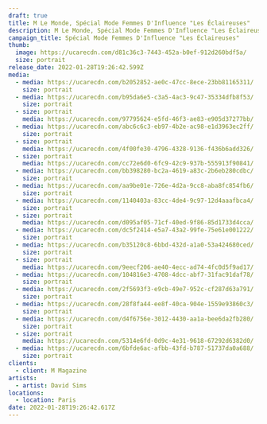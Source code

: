 ```yaml
---
draft: true
title: M Le Monde, Spécial Mode Femmes D'Influence "Les Éclaireuses"
description: M Le Monde, Spécial Mode Femmes D'Influence "Les Éclaireuses"
campaign_title: Spécial Mode Femmes D'Influence "Les Éclaireuses"
thumb:
  image: https://ucarecdn.com/d81c36c3-7443-452a-b0ef-912d260bdf5a/
  size: portrait
release_date: 2022-01-28T19:26:42.599Z
media:
  - media: https://ucarecdn.com/b2052852-ae0c-47cc-8ece-23bb81165311/
    size: portrait
  - media: https://ucarecdn.com/b95da6e5-c3a5-4ac3-9c47-35334dfb8f53/
    size: portrait
  - size: portrait
    media: https://ucarecdn.com/97795624-e5fd-46f3-ae83-e905d37277bb/
  - media: https://ucarecdn.com/abc6c6c3-eb97-4b2e-ac98-e1d3963ec2ff/
    size: portrait
  - size: portrait
    media: https://ucarecdn.com/4f00fe30-4796-4328-9136-f436b6add326/
  - size: portrait
    media: https://ucarecdn.com/cc72e6d0-6fc9-42c9-937b-555913f90841/
  - media: https://ucarecdn.com/bb398280-bc2a-4619-a83c-2b6eb280cdbc/
    size: portrait
  - media: https://ucarecdn.com/aa9be01e-726e-4d2a-9cc8-aba8fc854fb6/
    size: portrait
  - media: https://ucarecdn.com/1140403a-83cc-4de4-9c97-12d4aaafbca4/
    size: portrait
  - size: portrait
    media: https://ucarecdn.com/d095af05-71cf-40ed-9f86-85d1733d4cca/
  - media: https://ucarecdn.com/dc5f2414-e5a7-43a2-99fe-75e61e001222/
    size: portrait
  - media: https://ucarecdn.com/b35120c8-6bbd-432d-a1a0-53a424680ced/
    size: portrait
  - size: portrait
    media: https://ucarecdn.com/9eecf206-ae40-4ecc-ad74-4fc0d5f9ad17/
  - media: https://ucarecdn.com/104816e3-4708-4dcc-abf7-31fac91daf78/
    size: portrait
  - media: https://ucarecdn.com/2f5693f3-e9cb-49e7-952c-cf287d63a791/
    size: portrait
  - media: https://ucarecdn.com/28f8fa44-ee8f-40ca-904e-1559e93860c3/
    size: portrait
  - media: https://ucarecdn.com/d4f6756e-3012-4430-aa1a-bee6da2fb280/
    size: portrait
  - size: portrait
    media: https://ucarecdn.com/5314e6fd-0d9c-4e31-9618-67292d6382d0/
  - media: https://ucarecdn.com/6bfde6ac-afbb-43fd-b787-51737da0a688/
    size: portrait
clients:
  - client: M Magazine
artists:
  - artist: David Sims
locations:
  - location: Paris
date: 2022-01-28T19:26:42.617Z
---
```

